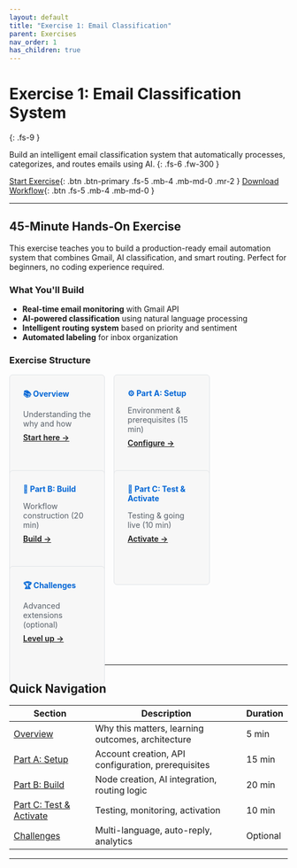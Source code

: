 ```yaml
---
layout: default
title: "Exercise 1: Email Classification"
parent: Exercises
nav_order: 1
has_children: true
---
```


# Exercise 1: Email Classification System

{: .fs-9 }

Build an intelligent email classification system that automatically processes, categorizes, and routes emails using AI.
{: .fs-6 .fw-300 }

[Start Exercise](./overview){: .btn .btn-primary .fs-5 .mb-4 .mb-md-0 .mr-2 }
[Download Workflow](./downloads/email-classification-complete.json){: .btn .fs-5 .mb-4 .mb-md-0 }

---

## 45-Minute Hands-On Exercise

This exercise teaches you to build a production-ready email automation system that combines Gmail, AI classification, and smart routing. Perfect for beginners, no coding experience required.

### What You'll Build

- **Real-time email monitoring** with Gmail API
- **AI-powered classification** using natural language processing
- **Intelligent routing system** based on priority and sentiment
- **Automated labeling** for inbox organization

### Exercise Structure

<div class="grid">
  <div class="col-4 col-md-4 col-lg-4">
    <div class="card">
      <h4>📚 Overview</h4>
      <p>Understanding the why and how</p>
      <a href="./overview">Start here →</a>
    </div>
  </div>

  <div class="col-4 col-md-4 col-lg-4">
    <div class="card">
      <h4>⚙️ Part A: Setup</h4>
      <p>Environment & prerequisites (15 min)</p>
      <a href="./part-a-setup">Configure →</a>
    </div>
  </div>

  <div class="col-4 col-md-4 col-lg-4">
    <div class="card">
      <h4>🔧 Part B: Build</h4>
      <p>Workflow construction (20 min)</p>
      <a href="./part-b-workflow">Build →</a>
    </div>
  </div>

  <div class="col-4 col-md-4 col-lg-4">
    <div class="card">
      <h4>🚀 Part C: Test & Activate</h4>
      <p>Testing & going live (10 min)</p>
      <a href="./part-c-testing">Activate →</a>
    </div>
  </div>

  <div class="col-4 col-md-4 col-lg-4">
    <div class="card">
      <h4>🏆 Challenges</h4>
      <p>Advanced extensions (optional)</p>
      <a href="./challenge-tasks">Level up →</a>
    </div>
  </div>
</div>

---

## Quick Navigation

| Section | Description | Duration |
|---------|-------------|----------|
| [Overview](./overview) | Why this matters, learning outcomes, architecture | 5 min |
| [Part A: Setup](./part-a-setup) | Account creation, API configuration, prerequisites | 15 min |
| [Part B: Build](./part-b-workflow) | Node creation, AI integration, routing logic | 20 min |
| [Part C: Test & Activate](./part-c-testing) | Testing, monitoring, activation | 10 min |
| [Challenges](./challenge-tasks) | Multi-language, auto-reply, analytics | Optional |

---

<style>
.grid {
  display: flex;
  flex-wrap: wrap;
  margin: -0.5rem;
}

.col-4 {
  flex: 0 0 33.333%;
  padding: 0.5rem;
}

.card {
  background: #f7f7f7;
  border: 1px solid #e1e4e8;
  border-radius: 6px;
  padding: 1.5rem;
  height: 100%;
}

.card h4 {
  margin-top: 0;
  margin-bottom: 0.5rem;
  color: #0366d6;
}

.card p {
  margin-bottom: 0.5rem;
  color: #586069;
}

.card a {
  font-weight: 600;
}

@media (max-width: 768px) {
  .col-4 {
    flex: 0 0 100%;
  }
}
</style>
